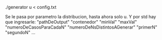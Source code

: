 ./generator u < config.txt

Se le pasa por parametro la distribucion, hasta ahora solo u.
Y por std hay que ingresarle:
"pathDeOutput"
"contenedor" "minVal" "maxVal"
"numeroDeCasosParaCadaN" "numeroDeNsDistintosAGenerar"
"primerN" "segundoN" ...